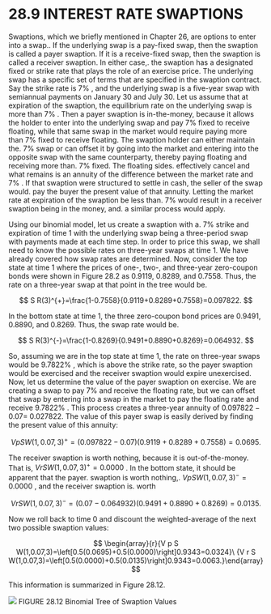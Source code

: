 # 28.9 INTEREST RATE SWAPTIONS

Swaptions, which we briefly mentioned in Chapter 26, are options to enter into a swap.. If the underlying swap is a pay-fixed swap, then the swaption is called a payer swaption. If it is a receive-fixed swap, then the swaption is called a receiver swaption. In either case,. the swaption has a designated fixed or strike rate that plays the role of an exercise price. The underlying swap has a specific set of terms that are specified in the swaption contract. Say the strike rate is $7\%$ , and the underlying swap is a five-year swap with semiannual payments on January 30 and July 30. Let us assume that at expiration of the swaption, the equilibrium rate on the underlying swap is more than $7\%$ . Then a payer swaption is in-the-money, because it allows the holder to enter into the underlying swap and pay $7\%$ fixed to receive floating, while that same swap in the market would require paying more than $7\%$ fixed to receive floating. The swaption holder can either maintain the. $7\%$ swap or can offset it by going into the market and entering into the opposite swap with the same counterparty, thereby paying floating and receiving more than. $7\%$ fixed. The floating sides. effectively cancel and what remains is an annuity of the difference between the market rate and $7\%$ . If that swaption were structured to settle in cash, the seller of the swap would. pay the buyer the present value of that annuity. Letting the market rate at expiration of the swaption be less than. $7\%$ would result in a receiver swaption being in the money, and. a similar process would apply.

Using our binomial model, let us create a swaption with a. $7\%$ strike and expiration of time 1 with the underlying swap being a three-period swap with payments made at each time step. In order to price this swap, we shall need to know the possible rates on three-year swaps at time 1. We have already covered how swap rates are determined. Now, consider the top state at time 1 where the prices of one-, two-, and three-year zero-coupon bonds were shown in Figure 28.2 as 0.9119, 0.8289, and 0.7558. Thus, the rate on a three-year swap at that point in the tree would be.

$$
S R(3)^{+}=\frac{1-0.7558}{0.9119+0.8289+0.7558}=0.097822.
$$

In the bottom state at time 1, the three zero-coupon bond prices are 0.9491, 0.8890, and 0.8269. Thus, the swap rate would be.

$$
S R(3)^{-}=\frac{1-0.8269}{0.9491+0.8890+0.8269}=0.064932.
$$

So, assuming we are in the top state at time 1, the rate on three-year swaps would be $9.7822\%$ , which is above the strike rate, so the payer swaption would be exercised and the receiver swaption would expire unexercised. Now, let us determine the value of the payer swaption on exercise. We are creating a swap to pay $7\%$ and receive the floating rate, but we can offset that swap by entering into a swap in the market to pay the floating rate and receive $9.7822\%$ . This process creates a three-year annuity of $0.097822-0.07=$ 0.027822. The value of this payer swap is easily derived by finding the present value of this annuity:

$$
V p S W(1,0.07,3)^{+}=(0.097822-0.07)(0.9119+0.8289+0.7558)=0.0695.
$$

The receiver swaption is worth nothing, because it is out-of-the-money. That is, $V r S W(1,0.07,3)^{+}=0.0000$ . In the bottom state, it should be apparent that the payer. swaption is worth nothing,. $V p S W(1,0.07,3)^{-}=0.0000$ , and the receiver swaption is. worth

$$
V r S W(1,0.07,3)^{-}=(0.07-0.064932)(0.9491+0.8890+0.8269)=0.0135.
$$

Now we roll back to time 0 and discount the weighted-average of the next two possible swaption values:

$$
\begin{array}{r}{V p S W(1,0.07,3)=\left[0.5(0.0695)+0.5(0.0000)\right]0.9343=0.0324}\ {V r S W(1,0.07,3)=\left[0.5(0.0000)+0.5(0.0135)\right]0.9343=0.0063.}\end{array}
$$

This information is summarized in Figure 28.12.

![](87e459da041f32dbd0e7b7e561c6239acc638a85a25f485b65e99dabedeee440.jpg)
FIGURE 28.12 Binomial Tree of Swaption Values
